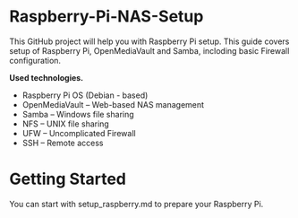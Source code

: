 # Raspberry-Pi-NAS-Setup

This GitHub project will help you with Raspberry Pi setup. 
This guide covers setup of Raspberry Pi, OpenMediaVault and Samba, incloding basic Firewall configuration.

**Used technologies.**
  - Raspberry Pi OS (Debian - based)
  - OpenMediaVault – Web-based NAS management
  - Samba – Windows file sharing
  - NFS – UNIX file sharing
  - UFW – Uncomplicated Firewall
  - SSH – Remote access

# Getting Started

You can start with setup_raspberry.md to prepare your Raspberry Pi.
